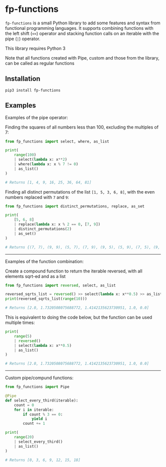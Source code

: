 fp-functions
============

`fp-functions` is a small Python library to add some features and syntax from functional programming languages.
It supports combining functions with the left shift (`<<`) operator and stacking function calls on an iterable with the pipe (`|`) operator.

This library requires Python 3

Note that all functions created with Pipe, custom and those from the library, can be called as regular functions

Installation
------------

`pip3 install fp-functions`

Examples
--------

Examples of the pipe operator:

Finding the squares of all numbers less than 100, excluding the multiples of 7:
```python
from fp_functions import select, where, as_list

print(
    range(100)
    | select(lambda x: x**2)
    | where(lambda x: x % 7 != 0)
    | as_list()
)

# Returns [1, 4, 9, 16, 25, 36, 64, 81]
```

Finding all distinct permutations of the list `[1, 5, 3, 6, 8]`, with the even numbers replaced with `7` and `9`:
```python
from fp_functions import distinct_permutations, replace, as_set

print(
    [5, 6, 8]
    | replace(lambda x: x % 2 == 0, [7, 9])
    | distinct_permutations(2)
    | as_set()
)

# Returns {(7, 7), (9, 9), (5, 7), (7, 9), (9, 5), (5, 9), (7, 5), (9, 7)}
```

---

Examples of the function combination:

Create a compound function to return the iterable reversed, with all elements sqrt-ed and as a list
```python
from fp_functions import reversed, select, as_list

reversed_sqrts_list = reversed() >> select(lambda x: x**0.5) >> as_list()
print(reversed_sqrts_list(range(10)))

# Returns [2.0, 1.7320508075688772, 1.4142135623730951, 1.0, 0.0]
```

This is equivalent to doing the code below, but the function can be used multiple times:
```python
print(
    range(5)
    | reversed()
    | select(lambda x: x**0.5)
    | as_list()
)

# Returns [2.0, 1.7320508075688772, 1.4142135623730951, 1.0, 0.0]
```

---

Custom pipe/compund functions:
```python
from fp_functions import Pipe

@Pipe
def select_every_third(iterable):
    count = 0
    for i in iterable:
        if count % 3 == 0:
            yield i
        count += 1

print(
    range(20)
    | select_every_third()
    | as_list()
)

# Returns [0, 3, 6, 9, 12, 15, 18]
```